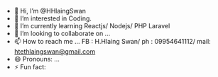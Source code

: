 - 👋 Hi, I’m @HHlaingSwan
- 👀 I’m interested in Coding.
- 🌱 I’m currently learning
   Reactjs/
   Nodejs/
   PHP Laravel
- 💞️ I’m looking to collaborate on ...
- 📫 How to reach me ...
  FB  : H.Hlaing Swan/
  ph  : 09954641112/
  mail: htethlaingswan@gmail.com
- 😄 Pronouns: ...
- ⚡ Fun fact: 

<!---
HHlaingSwan/HHlaingSwan is a ✨ special ✨ repository because its `README.md` (this file) appears on your GitHub profile.
You can click the Preview link to take a look at your changes.
--->
